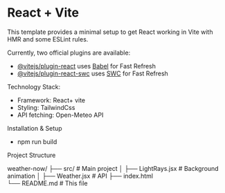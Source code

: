# React + Vite

This template provides a minimal setup to get React working in Vite with HMR and some ESLint rules.

Currently, two official plugins are available:

- [@vitejs/plugin-react](https://github.com/vitejs/vite-plugin-react/blob/main/packages/plugin-react) uses [Babel](https://babeljs.io/) for Fast Refresh
- [@vitejs/plugin-react-swc](https://github.com/vitejs/vite-plugin-react/blob/main/packages/plugin-react-swc) uses [SWC](https://swc.rs/) for Fast Refresh

Technology Stack:

- Framework: React+ vite
- Styling: TailwindCss
- API fetching: Open-Meteo API

Installation & Setup

- npm run build

Project Structure

weather-now/
├── src/                    # Main  project
│   ├── LightRays.jsx       # Background animation
│   ├── Weather.jsx         # API
├── index.html                 
└── README.md                # This file
